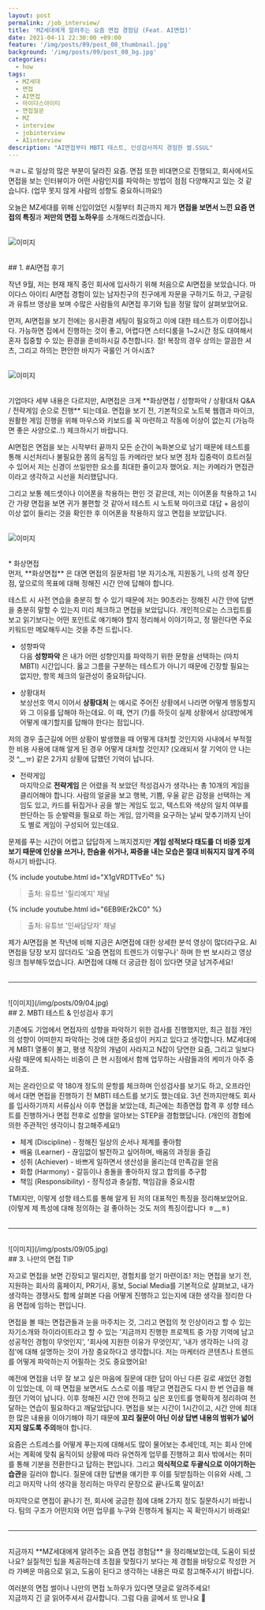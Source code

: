 ```yaml
---
layout: post
permalink: /job_interview/
title: 'MZ세대에게 알려주는 요즘 면접 경험담 (Feat. AI면접)'
date: 2021-04-11 22:30:00 +09:00
feature: '/img/posts/09/post_08_thumbnail.jpg'
background: '/img/posts/09/post_08_bg.jpg'
categories:
  - how
tags:
  - MZ세대
  - 면접
  - AI면접
  - 마이다스아이티
  - 면접질문
  - MZ
  - interview
  - jobinterview
  - AIinterview
description: "AI면접부터 MBTI 테스트, 인성검사까지 경험한 썰.SSUL"
---
```


ㅋㄹㄴ로 일상의 많은 부분이 달라진 요즘. 면접 또한 비대면으로 진행되고, 회사에서도 면접을 보는 인터뷰이가 어떤 사람인지를 파악하는 방법이 점점 다양해지고 있는 것 같습니다. (업무 못지 않게 사람의 성향도 중요하니까요!)

오늘은 MZ세대를 위해 신입이었던 시절부터 최근까지 제가 **면접을 보면서 느낀 요즘 면접의 특징**과 **저만의 면접 노하우**를 소개해드리겠습니다. <br><br>


![이미지](/img/posts/09/01.jpg)

<br>
## 1. #AI면접 후기

작년 9월, 저는 현재 재직 중인 회사에 입사하기 위해 처음으로 AI면접을 보았습니다. 마이다스 아이티 AI면접 경험이 있는 남자친구의 친구에게 자문을 구하기도 하고, 구글링과 유튜브 영상을 보며 수많은 사람들의 AI면접 후기와 팁을 정말 많이 살펴보았어요.

먼저, AI면접을 보기 전에는 응시환경 세팅이 필요하고 이에 대한 테스트가 이루어집니다. 가능하면 집에서 진행하는 것이 좋고, 어렵다면 스터디룸을 1~2시간 정도 대여해서 혼자 집중할 수 있는 환경을 준비하시길 추천합니다. 참! 복장의 경우 상의는 깔끔한 셔츠, 그리고 하의는 편안한 바지가 국룰인 거 아시죠? <br><br>

![이미지](/img/posts/09/02.jpg)

<br>
기업마다 세부 내용은 다르지만, AI면접은 크게 **화상면접 / 성향파악 / 상황대처 Q&A / 전략게임 순으로 진행** 되는데요. 면접을 보기 전, 기본적으로 노트북 웹캠과 마이크, 원활한 게임 진행을 위해 마우스와 키보드를 꼭 마련하고 작동에 이상이 없는지 (가능하면 좋은 사양으로..!) 체크하시기 바랍니다.

AI면접은 면접을 보는 시작부터 끝까지 모든 순간이 녹화본으로 남기 때문에 테스트를 통해 시선처리나 불필요한 몸의 움직임 등 카메라만 보다 보면 점차 집중력이 흐트러질 수 있어서 저는 신경이 쓰일만한 요소를 최대한 줄이고자 했어요. 저는 카메라가 면접관이라고 생각하고 시선을 처리했답니다.

그리고 보통 헤드셋이나 이어폰을 착용하는 편인 것 같은데, 저는 이어폰을 착용하고 1시간 가량 면접을 보면 귀가 불편할 것 같아서 테스트 시 노트북 마이크로 대답 + 음성이 이상 없이 들리는 것을 확인한 후 이어폰을 착용하지 않고 면접을 보았답니다. <br><br>

![이미지](/img/posts/09/03.jpg)

<br>
* 화상면접 <br>
먼저, **화상면접** 은 대면 면접의 질문처럼 1분 자기소개, 지원동기, 나의 성격 장단점, 앞으로의 목표에 대해 정해진 시간 안에 답해야 합니다.

테스트 시 사전 연습을 충분히 할 수 있기 때문에 저는 90초라는 정해진 시간 안에 답변을 충분히 말할 수 있는지 미리 체크하고 면접을 보았답니다. 개인적으로는 스크립트를 보고 읽기보다는 어떤 포인트로 얘기해야 할지 정리해서 이야기하고, 정 떨린다면 주요 키워드만 메모해두시는 것을 추천 드립니다. <br>

* 성향파악 <br>
다음 **성향파악** 은 내가 어떤 성향인지를 파악하기 위한 문항을 선택하는 (마치 MBTI) 시간입니다. 옳고 그름을 구분하는 테스트가 아니기 때문에 긴장할 필요는 없지만, 항목 체크의 일관성이 중요하답니다.

* 상황대처 <br>
보상선호 역시 이어서 **상황대처** 는 예시로 주어진 상황에서 나라면 어떻게 행동할지와 그 이유를 답해야 하는데요. 이 때, 연기 (?)를 하듯이 실제 상황에서 상대방에게 어떻게 얘기할지를 답해야 한다는 점입니다.

저의 경우 출근길에 어떤 상황이 발생했을 때 어떻게 대처할 것인지와 사내에서 부적절한 비용 사용에 대해 알게 된 경우 어떻게 대처할 것인지? (오래되서 잘 기억이 안 나는 것 ^__ㅠ) 같은 2가지 상황에 답했던 기억이 납니다. <br>

* 전략게임 <br>
마지막으로 **전략게임** 은 어렸을 적 보았던 적성검사가 생각나는 총 10개의 게임을 클리어해야 합니다. 사람의 얼굴을 보고 행복, 기쁨, 우울 같은 감정을 선택하는 게임도 있고, 카드를 뒤집거나 공을 쌓는 게임도 있고, 텍스트와 색상의 일치 여부를 판단하는 등 순발력을 필요로 하는 게임, 암기력을 요구하는 날씨 맞추기까지 난이도 별로 게임이 구성되어 있는데요.

문제를 푸는 시간이 어렵고 답답하게 느껴지겠지만 **게임 성적보다 태도를 더 비중 있게 보기 때문에 인상을 쓰거나, 한숨을 쉬거나, 짜증을 내는 모습은 절대 비춰지지 않게 주의**하시기 바랍니다.

{% include youtube.html id="X1gVRDTTvEo" %}
> 출처: 유튜브 '릴리예지' 채널

{% include youtube.html id="6EB9lEr2kC0" %}
> 출처: 유튜브 '인싸담당자' 채널

제가 AI면접을 본 작년에 비해 지금은 AI면접에 대한 상세한 분석 영상이 많더라구요. AI면접을 당장 보지 않더라도 '요즘 면접의 트렌드가 이렇구나' 하며 한 번 보시라고 영상 링크 첨부해두었습니다. AI면접에 대해 더 궁금한 점이 있다면 댓글 남겨주세요! <br><br>

---

<br>
![이미지](/img/posts/09/04.jpg)

<br>
## 2. MBTI 테스트 & 인성검사 후기

기존에도 기업에서 면접자의 성향을 파악하기 위한 검사를 진행했지만, 최근 점점 개인의 성향이 어떠한지 파악하는 것에 대한 중요성이 커지고 있다고 생각합니다. MZ세대에게 MBTI 열풍이 불고, 평생 직장의 개념이 사라지고 N잡이 당연한 요즘, 그리고 일보다 사람 때문에 퇴사하는 비중이 큰 현 시점에서 함께 업무하는 사람들과의 케미가 아주 중요하죠.

저는 온라인으로 약 180개 정도의 문항를 체크하며 인성검사를 보기도 하고, 오프라인에서 대면 면접을 진행하기 전 MBTI 테스트를 보기도 했는데요. 3년 전까지만해도 회사를 입사하기까지 서류심사 이후 면접을 보았는데, 최근에는 최종면접 합격 후 성향 테스트를 진행하거나 면접 전후로 성향을 알아보는 STEP을 경험했답니다.
(개인의 경험에 의한 주관적인 생각이니 참고해주세요!) <br>

* 체계 (Discipline) - 정해진 일상의 순서나 체계를 좋아함
* 배움 (Learner) - 끊임없이 발전하고 싶어하며, 배움의 과정을 즐김
* 성취 (Achiever) - 바쁘게 일하면서 생산성을 올리는데 만족감을 얻음
* 화합 (Harmony) - 갈등이나 충돌을 좋아하지 않고 합의를 추구함
* 책임 (Responsibility) - 정직성과 충실함, 책임감을 중요시함

TMI지만, 이렇게 성향 테스트를 통해 알게 된 저의 대표적인 특징을 정리해보았어요.
(이렇게 제 특성에 대해 정의하는 걸 좋아하는 것도 저의 특징이랍니다 ㅎ__ㅎ) <br><br>

---

<br>
![이미지](/img/posts/09/05.jpg)

<br>
## 3. 나만의 면접 TIP

자고로 면접을 보면 긴장되고 떨리지만, 경험치를 얻기 마련이죠! 저는 면접을 보기 전, 지원하는 회사의 홈페이지, PR기사, 홍보, Social Media를 기본적으로 살펴보고, 내가 생각하는 경쟁사도 함께 살펴본 다음 어떻게 진행하고 있는지에 대한 생각을 정리한 다음 면접에 임하는 편입니다.

면접을 볼 때는 면접관들과 눈을 마주치는 것, 그리고 면접의 첫 인상이라고 할 수 있는 자기소개와 하이라이트라고 할 수 있는 '지금까지 진행한 프로젝트 중 가장 기억에 남고 성공적인 경험이 무엇인지', '회사에 지원한 이유가 무엇인지', '내가 생각하는 나의 강점'에 대해 설명하는 것이 가장 중요하다고 생각합니다. 저는 마케터라 콘텐츠나 트렌드를 어떻게 파악하는지 어필하는 것도 중요했어요!

예전에 면접을 너무 잘 보고 싶은 마음에 질문에 대한 답이 아닌 다른 길로 새었던 경험이 있었는데, 이 때 면접을 보면서도 스스로 이를 깨닫고 면접관도 다시 한 번 언급을 해줬던 기억이 납니다. 이후 정해진 시간 안에 전하고 싶은 포인트를 명확하게 정리하여 전달하는 연습이 필요하다고 깨달았답니다. 면접을 보는 시간이 1시간이고, 시간 안에 최대한 많은 내용을 이야기해야 하기 때문에 **꼬리 질문이 아닌 이상 답변 내용의 범위가 넓어지지 않도록 주의**해야 합니다.

요즘은 스트레스를 어떻게 푸는지에 대해서도 많이 물어보는 추세인데, 저는 회사 안에서는 계획에 맞춰 움직이되 상황에 따라 유연하게 업무를 진행하고 회사 밖에서는 취미를 통해 기분을 전환한다고 답하는 편입니다. 그리고 **의식적으로 두괄식으로 이야기하는 습관**을 길러야 합니다. 질문에 대한 답변을 얘기한 후 이를 뒷받침하는 이유와 사례, 그리고 마지막 나의 생각을 정리하는 마무리 문장으로 끝나도록 말이죠!

마지막으로 면접이 끝나기 전, 회사에 궁금한 점에 대해 2가지 정도 질문하시기 바랍니다. 팀의 구조가 어떤지와 어떤 업무를 누구와 진행하게 될지는 꼭 확인하시기 바래요! <br><br>

---

<br>
지금까지 **MZ세대에게 알려주는 요즘 면접 경험담** 을 정리해보았는데, 도움이 되셨나요? 실질적인 팁을 제공하는데 초점을 맞췄다기 보다는 제 경험을 바탕으로 작성한 거라 가벼운 마음으로 읽고, 도움이 된다고 생각하는 내용은 따로 참고해주시기 바랍니다. <br>

여러분의 면접 썰이나 나만의 면접 노하우가 있다면 댓글로 알려주세요! <br>
지금까지 긴 글 읽어주셔서 감사합니다. 그럼 다음 글에서 또 만나요 👋 <br><br>

